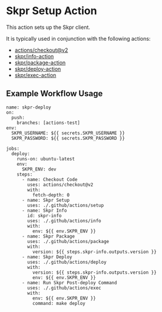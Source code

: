 # Skpr Setup Action

This action sets up the Skpr client. 

It is typically used in conjunction with the following actions:

- [actions/checkout@v2](https://github.com/actions/checkout)
- [skpr/info-action](https://github.com/skpr/info-action)
- [skpr/package-action](https://github.com/skpr/package-action)
- [skpr/deploy-action](https://github.com/skpr/deploy-action)
- [skpr/exec-action](https://github.com/skpr/exec-action)

## Example Workflow Usage
```
name: skpr-deploy
on:
  push:
    branches: [actions-test]
env:
  SKPR_USERNAME: ${{ secrets.SKPR_USERNAME }}
  SKPR_PASSWORD: ${{ secrets.SKPR_PASSWORD }}

jobs:
  deploy:
    runs-on: ubuntu-latest
    env:
      SKPR_ENV: dev
    steps:
      - name: Checkout Code
        uses: actions/checkout@v2
        with:
          fetch-depth: 0
      - name: Skpr Setup
        uses: ./.github/actions/setup
      - name: Skpr Info
        id: skpr-info
        uses: ./.github/actions/info
        with:
          env: ${{ env.SKPR_ENV }}
      - name: Skpr Package
        uses: ./.github/actions/package
        with:
          version: ${{ steps.skpr-info.outputs.version }}
      - name: Skpr Deploy
        uses: ./.github/actions/deploy
        with:
          version: ${{ steps.skpr-info.outputs.version }}
          env: ${{ env.SKPR_ENV }}
      - name: Run Skpr Post-deploy Command
        uses: ./.github/actions/exec
        with:
          env: ${{ env.SKPR_ENV }}
          command: make deploy

```
